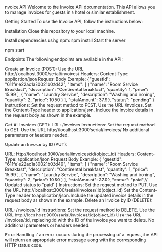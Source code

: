 nvoice API Welcome to the Invoice API documentation. This API allows you to manage invoices for guests in a hotel or similar establishment.

Getting Started To use the Invoice API, follow the instructions below:

Installation Clone this repository to your local machine.

Install dependencies using npm:
npm install Start the server:

npm start

Endpoints The following endpoints are available in the API:

Create an Invoice (POST):
Use the URL http://localhost:3000/serial/invoices/ Headers: Content-Type: application/json Request Body Example: { "guestId": "611fe1e22ac1a80021b02d42", "items": [ { "name": "Room Service Breakfast", "description": "Continental breakfast", "quantity": 1, "price": 15.99 }, { "name": "Laundry Service", "description": "Washing and ironing", "quantity": 2, "price": 10.50 } ], "totalAmount": 37.99, "status": "pending" } Instructions: Set the request method to POST. Use the URL /invoices. Set the Content-Type header to application/json. Include the invoice details in the request body as shown in the example.

Get All Invoices (GET):
URL: /invoices Instructions: Set the request method to GET. Use the URL http://localhost:3000/serial/invoices/ No additional parameters or headers needed.

Update an Invoice by ID (PUT):

URL: http://localhost:3000/serial/invoices/:id(object_id) Headers: Content-Type: application/json Request Body Example: { "guestId": "611fe1e22ac1a80021b02d49", "items": [ { "name": "Room Service Breakfast", "description": "Continental breakfast", "quantity": 1, "price": 15.99 }, { "name": "Laundry Service", "description": "Washing and ironing", "quantity": 2, "price": 10.50 } ], "totalAmount": 37.99, "status": "paid" // Updated status to "paid" } Instructions: Set the request method to PUT. Use the URL http://localhost:3000/serial/invoices/:id(object_id) Set the Content-Type header to application/json. Include the updated invoice details in the request body as shown in the example.
Delete an Invoice by ID (DELETE):

URL: /invoices/:id Instructions: Set the request method to DELETE. Use the URL http://localhost:3000/serial/invoices/:id(object_id) Use the URL /invoices/:id, replacing :id with the ID of the invoice you want to delete. No additional parameters or headers needed.

Error Handling If an error occurs during the processing of a request, the API will return an appropriate error message along with the corresponding HTTP status code.
